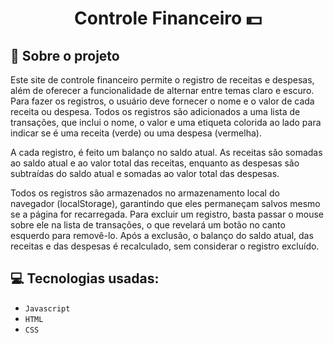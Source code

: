 <h1 align="center">
   Controle Financeiro 💵
</h1>


## :rocket: Sobre o projeto

Este site de controle financeiro permite o registro de receitas e despesas, além de oferecer a funcionalidade de alternar entre temas claro e escuro. Para fazer os registros, o usuário deve fornecer o nome e o valor de cada receita ou despesa. Todos os registros são adicionados a uma lista de transações, que inclui o nome, o valor e uma etiqueta colorida ao lado para indicar se é uma receita (verde) ou uma despesa (vermelha).

A cada registro, é feito um balanço no saldo atual. As receitas são somadas ao saldo atual e ao valor total das receitas, enquanto as despesas são subtraídas do saldo atual e somadas ao valor total das despesas.

Todos os registros são armazenados no armazenamento local do navegador (localStorage), garantindo que eles permaneçam salvos mesmo se a página for recarregada. Para excluir um registro, basta passar o mouse sobre ele na lista de transações, o que revelará um botão no canto esquerdo para removê-lo. Após a exclusão, o balanço do saldo atual, das receitas e das despesas é recalculado, sem considerar o registro excluído.

## :computer: Tecnologias usadas:

- `Javascript`
- `HTML`
- `CSS`
